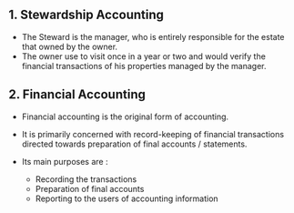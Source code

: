 ## 1. Stewardship Accounting
- The Steward is the manager, who is entirely responsible for the estate that owned by the owner.
- The owner use to visit once in a year or two and would verify the financial transactions of his properties managed by the manager.
## 2. Financial Accounting
- Financial accounting is the original form of accounting.
- It is primarily concerned with record-keeping of financial transactions directed towards preparation of final accounts / statements.

- Its main purposes are :
	- Recording the transactions
	- Preparation of final accounts
	- Reporting to the users of accounting information